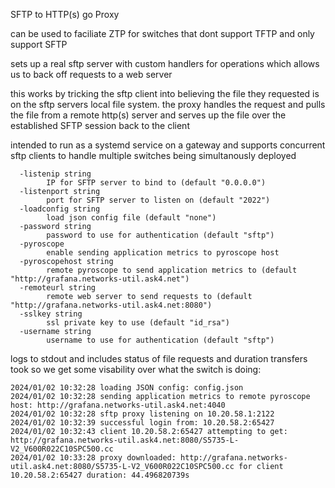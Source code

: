 SFTP to HTTP(s) go Proxy

can be used to faciliate ZTP for switches that dont support TFTP and only support SFTP

sets up a real sftp server with custom handlers for operations which allows us to back off requests to a web server

this works by tricking the sftp client into believing the file they requested is on the sftp servers local file system. the proxy handles the request and pulls the file 
from a remote http(s) server and serves up the file over the established SFTP session back to the client

intended to run as a systemd service on a gateway and supports concurrent sftp clients to handle multiple switches being simultanously deployed

```
  -listenip string
    	IP for SFTP server to bind to (default "0.0.0.0")
  -listenport string
    	port for SFTP server to listen on (default "2022")
  -loadconfig string
    	load json config file (default "none")
  -password string
    	password to use for authentication (default "sftp")
  -pyroscope
    	enable sending application metrics to pyroscope host
  -pyroscopehost string
    	remote pyroscope to send application metrics to (default "http://grafana.networks-util.ask4.net")
  -remoteurl string
    	remote web server to send requests to (default "http://grafana.networks-util.ask4.net:8080")
  -sslkey string
    	ssl private key to use (default "id_rsa")
  -username string
    	username to use for authentication (default "sftp")

```

logs to stdout and includes status of file requests and duration transfers took so we get some visability over what the switch is doing:

```
2024/01/02 10:32:28 loading JSON config: config.json
2024/01/02 10:32:28 sending application metrics to remote pyroscope host: http://grafana.networks-util.ask4.net:4040
2024/01/02 10:32:28 sftp proxy listening on 10.20.58.1:2122
2024/01/02 10:32:39 successful login from: 10.20.58.2:65427
2024/01/02 10:32:43 client 10.20.58.2:65427 attempting to get: http://grafana.networks-util.ask4.net:8080/S5735-L-V2_V600R022C10SPC500.cc
2024/01/02 10:33:28 proxy downloaded: http://grafana.networks-util.ask4.net:8080/S5735-L-V2_V600R022C10SPC500.cc for client 10.20.58.2:65427 duration: 44.496820739s
```
